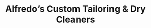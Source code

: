 ---
title: "Alfredo’s Custom Tailoring & Dry Cleaners"
url: /east-rockaway/alfredos-custom-tailoring-and-dry-cleaners/
shop: tailor
---
